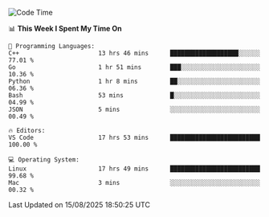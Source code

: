 
<!--START_SECTION:waka-->
![Code Time](http://img.shields.io/badge/Code%20Time-3%2C704%20hrs%2048%20mins-blue)

📊 **This Week I Spent My Time On** 

```text
💬 Programming Languages: 
C++                      13 hrs 46 mins      ███████████████████░░░░░░   77.01 % 
Go                       1 hr 51 mins        ███░░░░░░░░░░░░░░░░░░░░░░   10.36 % 
Python                   1 hr 8 mins         ██░░░░░░░░░░░░░░░░░░░░░░░   06.36 % 
Bash                     53 mins             █░░░░░░░░░░░░░░░░░░░░░░░░   04.99 % 
JSON                     5 mins              ░░░░░░░░░░░░░░░░░░░░░░░░░   00.49 % 

🔥 Editors: 
VS Code                  17 hrs 53 mins      █████████████████████████   100.00 % 

💻 Operating System: 
Linux                    17 hrs 49 mins      █████████████████████████   99.68 % 
Mac                      3 mins              ░░░░░░░░░░░░░░░░░░░░░░░░░   00.32 % 
```


 Last Updated on 15/08/2025 18:50:25 UTC
<!--END_SECTION:waka-->

